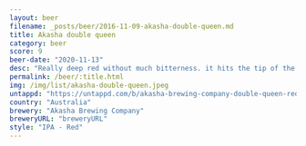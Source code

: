 ```yaml
---
layout: beer
filename: _posts/beer/2016-11-09-akasha-double-queen.md
title: Akasha double queen
category: beer
score: 9
beer-date: "2020-11-13"
desc: "Really deep red without much bitterness. it hits the tip of the tongue full of malt but then just melts away and leaves me wanting more"
permalink: /beer/:title.html
img: /img/list/akasha-double-queen.jpeg
untappd: "https://untappd.com/b/akasha-brewing-company-double-queen-red-ipa/3995638"
country: "Australia"
brewery: "Akasha Brewing Company"
breweryURL: "breweryURL"
style: "IPA - Red"
---
```

